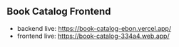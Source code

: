 ## Book Catalog Frontend

- backend live: https://book-catalog-ebon.vercel.app/
- frontend live: https://book-catalog-334a4.web.app/
